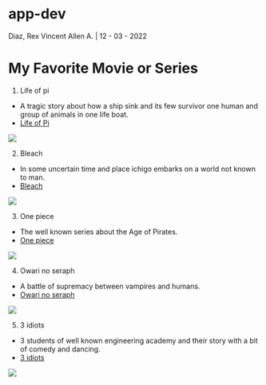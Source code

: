# app-dev
Diaz, Rex Vincent Allen A. | 12 - 03 - 2022

# My Favorite Movie or Series
1. Life of pi
- A tragic story about how a ship sink and its few survivor one human and group of animals in one life boat.
- [Life of Pi](https://en.wikipedia.org/wiki/Life_of_Pi_(film))


![](https://i.postimg.cc/L53XR47W/Life-of-pi.webp)

2. Bleach
- In some uncertain time and place ichigo embarks on a world not known to man.
- [Bleach](https://en.wikipedia.org/wiki/Bleach_(TV_series))


![](https://i.postimg.cc/W4T5b5hf/Bleach.webp)


3. One piece
- The well known series about the Age of Pirates.
- [One piece](https://en.wikipedia.org/wiki/One_Piece)


![](https://i.postimg.cc/15MGrytM/One-piece.webp)


4. Owari no seraph
- A battle of supremacy between vampires and humans.
- [Owari no seraph](https://myanimelist.net/anime/26243/Owari_no_Seraph)


![](https://i.postimg.cc/J0znrCL4/Owari-no-seraph.jpg)

5. 3 idiots
- 3 students of well known engineering academy and their story with a bit of comedy and dancing.
- [3 idiots](https://en.wikipedia.org/wiki/3_Idiots)


![](https://i.postimg.cc/TPHLKPt5/3-idiots.png)


